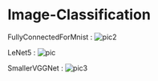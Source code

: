 # Image-Classification
FullyConnectedForMnist :
![pic2](https://user-images.githubusercontent.com/36880597/111386053-f8679680-86ab-11eb-8b90-5466a4db7e4c.png)

LeNet5 :
![pic](https://user-images.githubusercontent.com/36880597/111386163-21882700-86ac-11eb-9a50-9fd4db650e93.png)

SmallerVGGNet :
![pic3](https://user-images.githubusercontent.com/36880597/111386186-2a78f880-86ac-11eb-8ce7-ddfe024a9e20.png)
